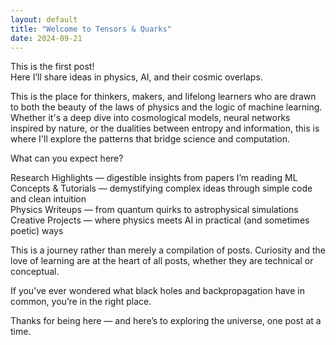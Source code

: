 ```yaml
---
layout: default
title: "Welcome to Tensors & Quarks"
date: 2024-09-21
---
```


This is the first post!  
Here I’ll share ideas in physics, AI, and their cosmic overlaps.

This is the place for thinkers, makers, and lifelong learners who are drawn to both the beauty of the laws of physics and the logic of machine learning. Whether it's a deep dive into cosmological models, neural networks inspired by nature, or the  dualities between entropy and information, this is where I'll explore the patterns that bridge science and computation.

What can you expect here?

Research Highlights — digestible insights from papers I’m reading
ML Concepts & Tutorials — demystifying complex ideas through simple code and clean intuition  
Physics Writeups — from quantum quirks to astrophysical simulations  
Creative Projects — where physics meets AI in practical (and sometimes poetic) ways

This is a journey rather than merely a compilation of posts. Curiosity and the love of learning are at the heart of all posts, whether they are technical or conceptual.

If you’ve ever wondered what black holes and backpropagation have in common, you’re in the right place.

Thanks for being here — and here’s to exploring the universe, one post at a time.
